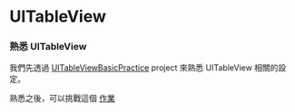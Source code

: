 # UITableView

### 熟悉 UITableView

我們先透過 [UITableViewBasicPractice](https://github.com/Wuchiwei/UITableViewBasicPractice) project 來熟悉 UITableView 相關的設定。 

熟悉之後，可以挑戰這個 [作業](https://github.com/Wuchiwei/UITableViewPractice) 
